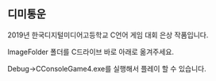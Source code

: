 디미통운
---
2019년 한국디지털미디어고등학교 C언어 게임 대회 은상 작품입니다.

ImageFolder 폴더를 C드라이브 바로 아래로 옮겨주세요.

Debug->CConsoleGame4.exe를 실행해서 플레이 할 수 있습니다.
